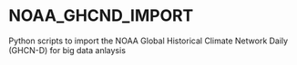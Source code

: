 # NOAA_GHCND_IMPORT
 Python scripts to import the NOAA Global Historical Climate Network Daily (GHCN-D) for big data anlaysis
